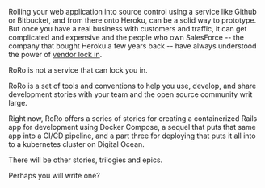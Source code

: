 Rolling your web application into source control using a service like Github or Bitbucket, and from there onto Heroku, can be a solid way to prototype. But once you have a real business with customers and traffic, it can get complicated and expensive and the people who own SalesForce -- the company that bought Heroku a few years back -- have always understood the power of [vendor lock in](https://en.wikipedia.org/wiki/Vendor_lock-in).

RoRo is not a service that can lock you in. 

RoRo is a set of tools and conventions to help you use, develop, and share development stories with your team and the open source community writ large. 

Right now, RoRo offers a series of stories for creating a containerized Rails app for development using Docker Compose, a sequel that puts that same app into a CI/CD pipeline, and a part three for deploying that puts it all into to a kubernetes cluster on Digital Ocean. 

There will be other stories, trilogies and epics. 

Perhaps you will write one?